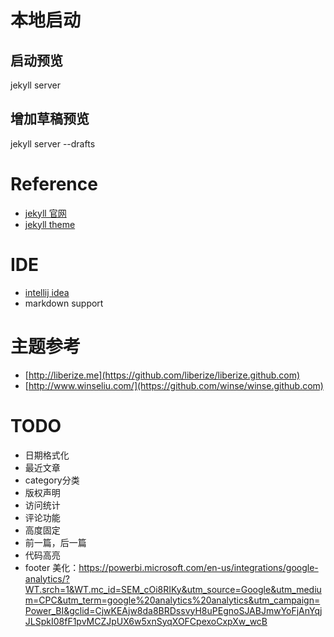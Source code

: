 
# 本地启动
## 启动预览
jekyll server 

## 增加草稿预览
jekyll server --drafts


# Reference
* [jekyll 官网](http://jekyllrb.com/)
* [jekyll theme](https://github.com/Huxpro/huxpro.github.io)

# IDE
* [intellij idea](http://www.jetbrains.com/idea/)
* markdown support


# 主题参考
* [http://liberize.me](https://github.com/liberize/liberize.github.com)
* [http://www.winseliu.com/](https://github.com/winse/winse.github.com)


# TODO
* 日期格式化
* 最近文章
* category分类
* 版权声明
* 访问统计
* 评论功能
* 高度固定
* 前一篇，后一篇
* 代码高亮
* footer 美化：https://powerbi.microsoft.com/en-us/integrations/google-analytics/?WT.srch=1&WT.mc_id=SEM_cOi8RIKy&utm_source=Google&utm_medium=CPC&utm_term=google%20analytics%20analytics&utm_campaign=Power_BI&gclid=CjwKEAjw8da8BRDssvyH8uPEgnoSJABJmwYoFjAnYqjJLSpkI08fF1pvMCZJpUX6w5xnSyqXOFCpexoCxpXw_wcB

